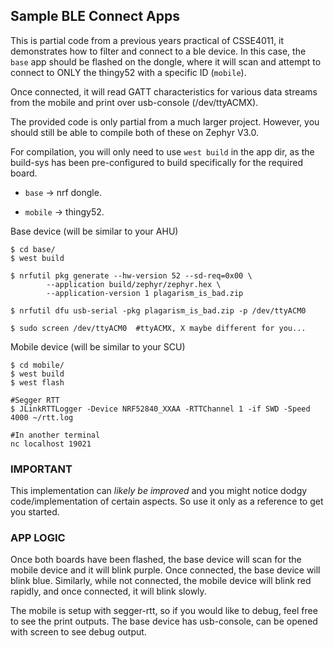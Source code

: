 ## **Sample BLE Connect Apps**

This is partial code from a previous years practical of CSSE4011,
it demonstrates how to filter and connect to a ble device. In this case,
the `base` app should be flashed on the dongle, where it will scan and
attempt to connect to ONLY the thingy52 with a specific ID (`mobile`).

Once connected, it will read GATT characteristics for various data
streams from the mobile and print over usb-console (/dev/ttyACMX).

The provided code is only partial from a much larger project. However,
you should still be able to compile both of these on Zephyr V3.0.

For compilation, you will only need to use `west build` in the app dir, as the build-sys has been pre-configured to build specifically for the required
board.

 * `base` -> nrf dongle.

 * `mobile` -> thingy52.

Base device (will be similar to your AHU)
```SHELL
$ cd base/
$ west build

$ nrfutil pkg generate --hw-version 52 --sd-req=0x00 \
        --application build/zephyr/zephyr.hex \
        --application-version 1 plagarism_is_bad.zip

$ nrfutil dfu usb-serial -pkg plagarism_is_bad.zip -p /dev/ttyACM0

$ sudo screen /dev/ttyACM0  #ttyACMX, X maybe different for you...
```

Mobile device (will be similar to your SCU)
```SHELL
$ cd mobile/
$ west build
$ west flash

#Segger RTT
$ JLinkRTTLogger -Device NRF52840_XXAA -RTTChannel 1 -if SWD -Speed 4000 ~/rtt.log

#In another terminal
nc localhost 19021
```

### **IMPORTANT**
This implementation can *likely be improved* and you might notice dodgy
code/implementation of certain aspects. So use it only as a reference to
get you started.

### **APP LOGIC**
Once both boards have been flashed, the base device will scan for the
mobile device and it will blink purple. Once connected, the base device
will blink blue. Similarly, while not connected, the mobile device will
blink red rapidly, and once connected, it will blink slowly.

The mobile is setup with segger-rtt, so if you would like to debug, feel
free to see the print outputs. The base device has usb-console, can
be opened with screen to see debug output.